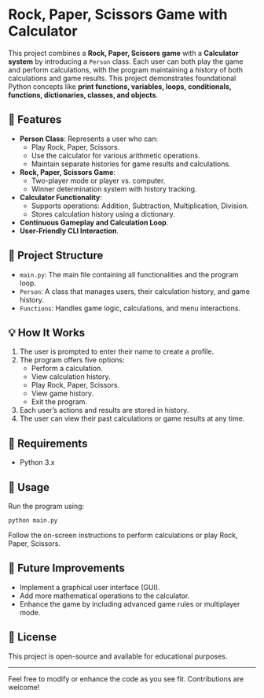 # Rock, Paper, Scissors Game with Calculator

This project combines a **Rock, Paper, Scissors game** with a **Calculator system** by introducing a `Person` class. Each user can both play the game and perform calculations, with the program maintaining a history of both calculations and game results. This project demonstrates foundational Python concepts like **print functions, variables, loops, conditionals, functions, dictionaries, classes, and objects**.

## 🚀 Features
- **Person Class**: Represents a user who can:
  - Play Rock, Paper, Scissors.
  - Use the calculator for various arithmetic operations.
  - Maintain separate histories for game results and calculations.
- **Rock, Paper, Scissors Game**:
  - Two-player mode or player vs. computer.
  - Winner determination system with history tracking.
- **Calculator Functionality**:
  - Supports operations: Addition, Subtraction, Multiplication, Division.
  - Stores calculation history using a dictionary.
- **Continuous Gameplay and Calculation Loop**.
- **User-Friendly CLI Interaction**.

## 📂 Project Structure
- `main.py`: The main file containing all functionalities and the program loop.
- `Person`: A class that manages users, their calculation history, and game history.
- `Functions`: Handles game logic, calculations, and menu interactions.

## 💡 How It Works
1. The user is prompted to enter their name to create a profile.
2. The program offers five options:
   - Perform a calculation.
   - View calculation history.
   - Play Rock, Paper, Scissors.
   - View game history.
   - Exit the program.
3. Each user’s actions and results are stored in history.
4. The user can view their past calculations or game results at any time.

## 📌 Requirements
- Python 3.x

## 📖 Usage
Run the program using:
```
python main.py
```

Follow the on-screen instructions to perform calculations or play Rock, Paper, Scissors.

## 🌟 Future Improvements
- Implement a graphical user interface (GUI).
- Add more mathematical operations to the calculator.
- Enhance the game by including advanced game rules or multiplayer mode.

## 📜 License
This project is open-source and available for educational purposes.

---

Feel free to modify or enhance the code as you see fit. Contributions are welcome!

